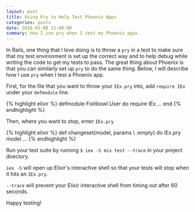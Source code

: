 ```yaml
---
layout: post
title: Using Pry to Help Test Phoenix Apps
categories: posts
date: 2016-01-08 11:00:00
summary: How I use pry when I test my Phoenix apps.
---
```


In Rails, one thing that I love doing is to throw a `pry` in a test to make sure
that my test environment is set up the correct way and to help debug while
writing the code to get my tests to pass. The great thing about Phoenix is that
you can similarly set up `pry` to do the same thing. Below, I will describe
how I use `pry` when I test a Phoenix app.

First, for the file that you want to throw your `IEx.pry` into, add `require IEx` under your `defmodule` line.

{% highlight elixir %}
defmodule Fishbowl.User do
  require IEx
  ...
end
{% endhighlight %}

Then, where you want to stop, enter `IEx.pry`

{% highlight elixir %}
def changeset(model, params \\ :empty) do
  IEx.pry
  model
  ...
{% endhighlight %}

Run your test suite by running `$ iex -S mix test --trace` in your project directory.

`iex -S` will open up Elixir's interactive shell so that your tests will stop
when it hits an `IEx.pry`.


`--trace` will prevent your Elixir interactive shell from timing out after 60 seconds.

Happy testing!
